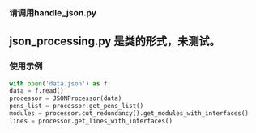 ### 请调用handle_json.py


## json_processing.py 是类的形式，未测试。

### 使用示例

```python
with open('data.json') as f:
data = f.read()
processor = JSONProcessor(data)
pens_list = processor.get_pens_list()
modules = processor.cut_redundancy().get_modules_with_interfaces()
lines = processor.get_lines_with_interfaces()
```